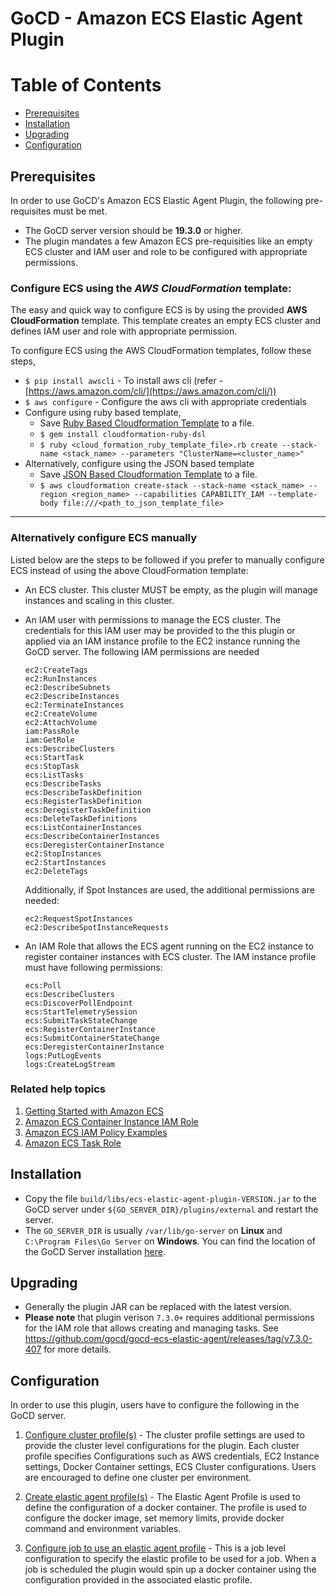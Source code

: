# GoCD - Amazon ECS Elastic Agent Plugin

Table of Contents
=================

  * [Prerequisites](#prerequisites)
  * [Installation](#installation)
  * [Upgrading](#upgrading)
  * [Configuration](#configuration)
  
## Prerequisites

In order to use GoCD's Amazon ECS Elastic Agent Plugin, the following pre-requisites must be met.

* The GoCD server version should be **19.3.0** or higher.
* The plugin mandates a few Amazon ECS pre-requisities like an empty ECS cluster and IAM user and role to be configured with appropriate permissions.

### Configure ECS using the *AWS CloudFormation* template:

The easy and quick way to configure ECS is by using the provided **AWS CloudFormation** template. This template creates an empty ECS cluster and defines IAM user and role with appropriate permission.

To configure ECS using the AWS CloudFormation templates, follow these steps,

* `$ pip install awscli` - To install aws cli (refer - [https://aws.amazon.com/cli/](https://aws.amazon.com/cli/))
* `$ aws configure` - Configure the aws cli with appropriate credentials
* Configure using ruby based template,
  * Save [Ruby Based Cloudformation Template](ecs_cloud_formation_template.rb.txt) to a file.
  * `$ gem install cloudformation-ruby-dsl`
  * `$ ruby <cloud_formation_ruby_template_file>.rb create --stack-name <stack_name> --parameters "ClusterName=<cluster_name>"`
* Alternatively, configure using the JSON based template
  * Save [JSON Based Cloudformation Template](ecs_cloud_formation_template.json) to a file.
  * ```$ aws cloudformation create-stack --stack-name <stack_name> --region <region_name> --capabilities CAPABILITY_IAM --template-body file:///<path_to_json_template_file>```

---
### Alternatively configure ECS manually

Listed below are the steps to be followed if you prefer to manually configure ECS instead of using the above CloudFormation template:

  * An ECS cluster. This cluster MUST be empty, as the plugin will manage instances and scaling in this cluster.
  * An IAM user with permissions to manage the ECS cluster. The credentials for this IAM user may be provided to the this plugin or applied via an IAM instance profile to the EC2 instance running the GoCD server. The following IAM permissions are needed

    ```
    ec2:CreateTags
    ec2:RunInstances
    ec2:DescribeSubnets
    ec2:DescribeInstances
    ec2:TerminateInstances
    ec2:CreateVolume
    ec2:AttachVolume
    iam:PassRole
    iam:GetRole
    ecs:DescribeClusters
    ecs:StartTask
    ecs:StopTask
    ecs:ListTasks
    ecs:DescribeTasks
    ecs:DescribeTaskDefinition
    ecs:RegisterTaskDefinition
    ecs:DeregisterTaskDefinition
    ecs:DeleteTaskDefinitions
    ecs:ListContainerInstances
    ecs:DescribeContainerInstances
    ecs:DeregisterContainerInstance
    ec2:StopInstances
    ec2:StartInstances
    ec2:DeleteTags
    ```
    
    Additionally, if Spot Instances are used, the additional permissions are needed:
    
    ```
    ec2:RequestSpotInstances
    ec2:DescribeSpotInstanceRequests
    ```


  * An IAM Role that allows the ECS agent running on the EC2 instance to register container instances with ECS cluster. The IAM instance profile must have following permissions:

    ```
    ecs:Poll
    ecs:DescribeClusters
    ecs:DiscoverPollEndpoint
    ecs:StartTelemetrySession
    ecs:SubmitTaskStateChange
    ecs:RegisterContainerInstance
    ecs:SubmitContainerStateChange
    ecs:DeregisterContainerInstance
    logs:PutLogEvents
    logs:CreateLogStream
    ```

### Related help topics

1. [Getting Started with Amazon ECS](https://docs.aws.amazon.com/AmazonECS/latest/developerguide/Welcome.html)
2. [Amazon ECS Container Instance IAM Role](https://docs.aws.amazon.com/AmazonECS/latest/developerguide/instance_IAM_role.html)
3. [Amazon ECS IAM Policy Examples](https://docs.aws.amazon.com/AmazonECS/latest/developerguide/security_iam_id-based-policy-examples.html)
4. [Amazon ECS Task Role](https://docs.aws.amazon.com/AmazonECS/latest/developerguide/task-iam-roles.html)

## Installation

* Copy the file `build/libs/ecs-elastic-agent-plugin-VERSION.jar` to the GoCD server under `${GO_SERVER_DIR}/plugins/external`
and restart the server.
* The `GO_SERVER_DIR` is usually `/var/lib/go-server` on **Linux** and `C:\Program Files\Go Server` on **Windows**. You can find the location of the GoCD Server installation [here](https://docs.gocd.org/current/installation/installing_go_server.html).

## Upgrading

* Generally the plugin JAR can be replaced with the latest version.
* **Please note** that plugin verison `7.3.0+` requires additional permissions for the IAM role that allows creating and managing tasks. See https://github.com/gocd/gocd-ecs-elastic-agent/releases/tag/v7.3.0-407 for more details.

## Configuration

In order to use this plugin, users have to configure the following in the GoCD server.

1. [Configure cluster profile(s)](cluster_profile_configuration.md) - The cluster profile settings are used to provide the cluster level configurations for the plugin. Each cluster profile specifies Configurations such as AWS credentials, EC2 Instance settings, Docker Container settings, ECS Cluster configurations. Users are encouraged to define one cluster per environment. 

2. [Create elastic agent profile(s)](elastic_profile_configuration.md) - The Elastic Agent Profile is used to define the configuration of a docker container. The profile is used to configure the docker image, set memory limits, provide docker command and environment variables. 

3. [Configure job to use an elastic agent profile](job_configuration.md) - This is a job level configuration to specify the elastic profile to be used for a job. When a job is scheduled the plugin would spin up a docker container using the configuration provided in the associated elastic profile.
